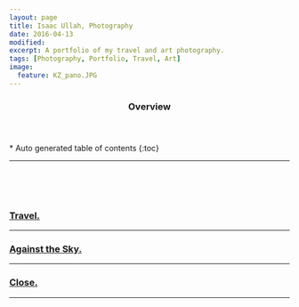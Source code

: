 ```yaml
---
layout: page
title: Isaac Ullah, Photography
date: 2016-04-13
modified: 
excerpt: A portfolio of my travel and art photography. 
tags: [Photography, Portfolio, Travel, Art]
image:
  feature: KZ_pano.JPG
---
```

<section id="table-of-contents" class="toc">
  <header>
    <h3>Overview</h3>
  </header>
<div id="drawer" markdown="1">
*  Auto generated table of contents
{:toc}
</div>
</section><!-- /#table-of-contents -->

---

<br><br><br>

### [Travel.](/photography/Travel)

---

### [Against the Sky.](/photography/Against_The_Sky)

---

### [Close.](/photography/Close)

---



